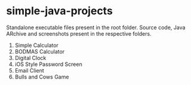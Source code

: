 # simple-java-projects

Standalone executable files present in the root folder.
Source code, Java ARchive and screenshots present in the respective folders.

1. Simple Calculator
2. BODMAS Calculator
3. Digital Clock
4. iOS Style Password Screen
5. Email Client
6. Bulls and Cows Game


